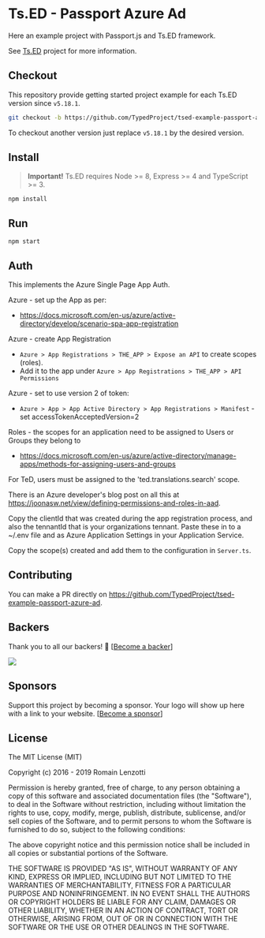 # Ts.ED - Passport Azure Ad

Here an example project with Passport.js and Ts.ED framework.

See [Ts.ED](https://tsed.io) project for more information.

## Checkout

This repository provide getting started project example for each Ts.ED version since `v5.18.1`.

```bash
git checkout -b https://github.com/TypedProject/tsed-example-passport-azure-ad/tree/v5.18.1
```

To checkout another version just replace `v5.18.1` by the desired version.

## Install

> **Important!** Ts.ED requires Node >= 8, Express >= 4 and TypeScript >= 3.

```batch
npm install
```

## Run

```
npm start
```

## Auth

This implements the Azure Single Page App Auth. 

Azure - set up the App as per:
* https://docs.microsoft.com/en-us/azure/active-directory/develop/scenario-spa-app-registration

Azure - create App Registration
* `Azure > App Registrations > THE_APP > Expose an API` to create scopes (roles).  
* Add it to the app under `Azure > App Registrations > THE_APP > API Permissions`

Azure - set to use version 2 of token:
* `Azure > App > App Active Directory > App Registrations > Manifest` - set accessTokenAcceptedVersion=2

Roles - the scopes for an application need to be assigned to Users or Groups they belong to
* https://docs.microsoft.com/en-us/azure/active-directory/manage-apps/methods-for-assigning-users-and-groups

For TeD, users must be assigned to the 'ted.translations.search' scope.

There is an Azure developer's blog post on all this at https://joonasw.net/view/defining-permissions-and-roles-in-aad.

Copy the clientId that was created during the app registration process, and also the tennantId that is your organizations tennant.  Paste these in to a ~/.env file and as Azure Application Settings in your Application Service. 

Copy the scope(s) created and add them to the configuration in `Server.ts`.

## Contributing

You can make a PR directly on https://github.com/TypedProject/tsed-example-passport-azure-ad.

## Backers

Thank you to all our backers! 🙏 [[Become a backer](https://opencollective.com/tsed#backer)]

<a href="https://opencollective.com/tsed#backers" target="_blank"><img src="https://opencollective.com/tsed/tiers/backer.svg?width=890"></a>


## Sponsors

Support this project by becoming a sponsor. Your logo will show up here with a link to your website. [[Become a sponsor](https://opencollective.com/tsed#sponsor)]

## License

The MIT License (MIT)

Copyright (c) 2016 - 2019 Romain Lenzotti

Permission is hereby granted, free of charge, to any person obtaining a copy of this software and associated documentation files (the "Software"), to deal in the Software without restriction, including without limitation the rights to use, copy, modify, merge, publish, distribute, sublicense, and/or sell copies of the Software, and to permit persons to whom the Software is furnished to do so, subject to the following conditions:

The above copyright notice and this permission notice shall be included in all copies or substantial portions of the Software.

THE SOFTWARE IS PROVIDED "AS IS", WITHOUT WARRANTY OF ANY KIND, EXPRESS OR IMPLIED, INCLUDING BUT NOT LIMITED TO THE WARRANTIES OF MERCHANTABILITY, FITNESS FOR A PARTICULAR PURPOSE AND NONINFRINGEMENT. IN NO EVENT SHALL THE AUTHORS OR COPYRIGHT HOLDERS BE LIABLE FOR ANY CLAIM, DAMAGES OR OTHER LIABILITY, WHETHER IN AN ACTION OF CONTRACT, TORT OR OTHERWISE, ARISING FROM, OUT OF OR IN CONNECTION WITH THE SOFTWARE OR THE USE OR OTHER DEALINGS IN THE SOFTWARE.

[travis]: https://travis-ci.org/
